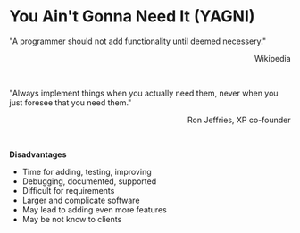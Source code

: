 <h1>You Ain't Gonna Need It (YAGNI)</h1>
<p>"A programmer should not add functionality until deemed necessery."<br/>
<p align="right">Wikipedia</p></p>
<br/>
<p>"Always implement things when you actually need them, never when you just foresee that you need them."<br/>
<p align="right">Ron Jeffries, XP co-founder</p></p>

<br/>

<p><strong>Disadvantages</strong></p>
<ul>
	<li>Time for adding, testing, improving</li>
	<li>Debugging, documented, supported</li>
	<li>Difficult for requirements</li>
	<li>Larger and complicate software</li>
	<li>May lead to adding even more features</li>
	<li>May be not know to clients</li>
</ul>
